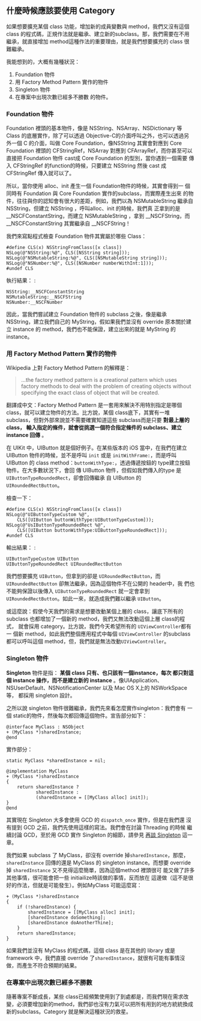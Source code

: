 什麼時候應該要使用 Category
---------------------------

如果想要擴充某個 class 功能，增加新的成員變數與 method，我們又沒有這個
class 的程式碼，正規作法就是繼承、建立新的subclass。那，我們需要在不用
繼承，就直接增加 method這種作法的重要理由，就是我們想要擴充的 class 很
難繼承。

我能想到的，大概有幾種狀況：

1. Foundation 物件
2. 用 Factory Method Pattern 實作的物件
3. Singleton 物件
4. 在專案中出現次數已經多不勝數 的物件。

### Foundation 物件

Foundation 裡頭的基本物件，像是 NSString、NSArray、NSDictionary 等
Class 的底層實作，除了可以透過 Objective-C的介面呼叫之外，也可以透過另
外一個 C 的介面，叫做 Core Foundation，像NSString 其實會對應到 Core
Foundation 裡頭的 CFStringRef，NSArray 對應到 CFArrayRef，而你甚至可以
直接把 Foundation 物件 cast成 Core Foundation 的型別，當你遇到一個需要
傳入 CFStringRef 的function的時候，只要建立 NSString 然後 cast 成
CFStringRef 傳入就可以了。

所以，當你使用 alloc、init 產生一個 Foundation物件的時候，其實會得到一
個同時有 Foundation 與 Core Foundation 實作的subclass，而實際產生出來
的物件，往往與你的認知會有很大的差距，例如，我們以為 NSMutableString
繼承自 NSString，但建立 NSString ，呼叫alloc、init 的時候，我們真
正拿到的是 \_\_NSCFConstantString，而建立 NSMutableString ，拿到
\_\_NSCFString，而 \_\_NSCFConstantString 其實繼承自 \_\_NSCFString！

我們來寫點程式檢查 Foundation 物件其實屬於哪些 Class：

``` objc
#define CLS(x) NSStringFromClass([x class])
NSLog(@"NSString:%@", CLS([NSString string]));
NSLog(@"NSMutableString:%@", CLS([NSMutableString string]));
NSLog(@"NSNumber:%@", CLS([NSNumber numberWithInt:1]));
#undef CLS
```

執行結果： :

    NSString:__NSCFConstantString
    NSMutableString:__NSCFString
    NSNumber:__NSCFNumber

因此，當我們嘗試建立 Foundation 物件的 subclass 之後，像是繼承
NSString，建立我們自己的 MyString，假如果我們並沒有 override
原本關於建立 instance 的 method，我們也不能保證，建立出來的就是
MyString 的 instance。

### 用 Factory Method Pattern 實作的物件

Wikipedia 上對 Factory Method Pattern 的解釋是：

> ...the factory method pattern is a creational pattern which uses
> factory methods to deal with the problem of creating objects without
> specifying the exact class of object that will be created.

翻譯成中文：Factory Method Pattern 是一套用來解決不用特別指定是哪個
class，就可以建立物件的方法。比方說，某個 class底下，其實有一堆
subclass，但對外部來說並不需要確實知道這些 subclass而是只要 **對最上層的class，
輸入指定的條件，就會從挑選一個符合指定條件的 subclass、建立
instance 回傳** 。

在 UIKit 中，UIButton 就是個好例子。在某些版本的 iOS 當中，在我們在建立 UIButton
物件的時候，並不是呼叫 `init` 或是 `initWithFrame:`，而是呼叫 UIButton 的 class
method：`buttonWithType:`，透過傳遞按鈕的 type建立按鈕物件。在大多數狀況下，會回
傳 UIButton 物件，但假如我們傳入的type 是`UIButtonTypeRoundedRect`，卻會回傳繼承
自 UIButton 的`UIRoundedRectButton`。

檢查一下：

``` objc
#define CLS(x) NSStringFromClass([x class])
NSLog(@"UIButtonTypeCustom %@",
    CLS([UIButton buttonWithType:UIButtonTypeCustom]));
NSLog(@"UsIButtonTypeRoundedRect %@",
    CLS([UIButton buttonWithType:UIButtonTypeRoundedRect]));
#undef CLS
```

輸出結果： :

```
UIButtonTypeCustom UIButton
UIButtonTypeRoundedRect UIRoundedRectButton
```

我們想要擴充 `UIButton`，但拿到的卻是 `UIRoundedRectButton`，而
`UIRoundedRectButton` 卻無法繼承，因為這個物件不在公開的 header中，我
們也不能夠保證以後傳入 `UIButtonTypeRoundedRect` 就一定會拿到
`UIRoundedRectButton`。如此一來，就造成我們難以繼承 `UIButton`。

或這麼說：假使今天我們的需求是想要改動某個上層的 class，讓底下所有的
subclass 也都增加了一個新的 method，我們又無法改動這個上層 class的程式，
就會採用 category。比方說，我們今天希望所有的 `UIViewController`都有一
個新 method，如此我們整個應用程式中每個 `UIViewController` 的subclass
都可以呼叫這個 method，但，我們就是無法改動`UIViewController`。

### Singleton 物件

**Singleton** 物件是指： **某個 class 只有、也只該有一個instance，每次
都只對這個 instance 操作，而不是建立新的 instance** 。像UIApplication、
NSUserDefault、NSNotificationCenter 以及 Mac OS X上的 NSWorkSpace 等，
都採用 singleton 設計。

之所以說 singleton 物件很難繼承，我們先來看怎麼實作singleton：我們會有
一個 static的物件，然後每次都回傳這個物件。宣告部分如下：

``` objc
@interface MyClass : NSObject
+ (MyClass *)sharedInstance;
@end
```

實作部分：

``` objc
static MyClass *sharedInstance = nil;

@implementation MyClass
+ (MyClass *)sharedInstance
{
    return sharedInstance ?
           sharedInstance :
           (sharedInstance = [[MyClass alloc] init]);
}
@end
```

其實現在 Singleton 大多會使用 GCD 的 `dispatch_once` 實作，但是在我們還
沒有提到 GCD 之前，我們先使用這樣的寫法。我們會在討論 Threading 的時候
繼續討論 GCD，至於用 GCD 實作 Singleton 的細節，請參見
[再談 Singleton](../design_patterns/singleton.md) 這一章。

我們如果 subclass 了 MyClass，卻沒有 override 掉`sharedInstance`，那麼，
`sharedInstance` 回傳的還是 MyClass 的 singleton instance。而想要
override 掉 `sharedInstance` 又不見得這麼簡單，因為這個method 裡頭很可
能又做了許多其他事情，很可能會把一些 initiailize時該做的事情，反而放在
這邊做（這不是很好的作法，但就是可能發生）。例如MyClass 可能這麼寫：

``` objc
+ (MyClass *)sharedInstance
{
    if (!sharedInstance) {
        sharedInstance = [[MyClass alloc] init];
        [sharedInstance doSomething];
        [sharedInstance doAnotherThine];
    }
    return sharedInstance;
}
```

如果我們並沒有 MyClass 的程式碼，這個 class 是在其他的 library 或是
framework 中，我們直接 override 了`sharedInstance`，就很有可能有事情沒
做，而產生不符合預期的結果。

### 在專案中出現次數已經多不勝數

隨著專案不斷成長，某些 class已經頻繁使用到了到處都是，而我們現在需求改
變，必須要增加新的method，我們卻也沒有力氣可以把所有用到的地方統統換成
新的subclass。Category 就是解決這種狀況的救星。
